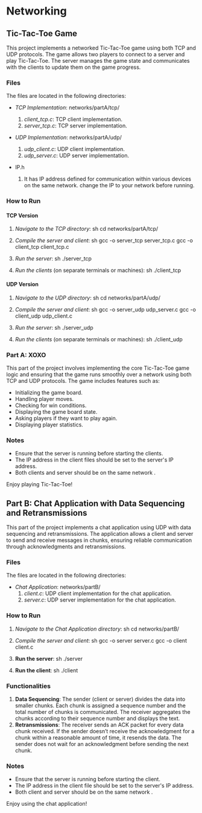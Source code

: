 # Networking

## Tic-Tac-Toe Game

This project implements a networked Tic-Tac-Toe game using both TCP and UDP protocols. The game allows two players to connect to a server and play Tic-Tac-Toe. The server manages the game state and communicates with the clients to update them on the game progress.

### Files

The files are located in the following directories:

- *TCP Implementation*: networks/partA/tcp/
  1. *client_tcp.c*: TCP client implementation.
  2. *server_tcp.c*: TCP server implementation.

- *UDP Implementation*: networks/partA/udp/
  1. *udp_client.c*: UDP client implementation.
  2. *udp_server.c*: UDP server implementation.
- IP.h 

  1. It has IP address defined for communication within various devices on the same network. change the IP to your network before running.

### How to Run

#### TCP Version

1. *Navigate to the TCP directory*:
    sh
    cd networks/partA/tcp/
    

2. *Compile the server and client*:
    sh
    gcc -o server_tcp server_tcp.c
    gcc -o client_tcp client_tcp.c
    

3. *Run the server*:
    sh
    ./server_tcp
    

4. *Run the clients* (on separate terminals or machines):
    sh
    ./client_tcp
    

#### UDP Version

1. *Navigate to the UDP directory*:
    sh
    cd networks/partA/udp/
    

2. *Compile the server and client*:
    sh
    gcc -o server_udp udp_server.c
    gcc -o client_udp udp_client.c
    

3. *Run the server*:
    sh
    ./server_udp
    

4. *Run the clients* (on separate terminals or machines):
    sh
    ./client_udp
    

### Part A: XOXO

This part of the project involves implementing the core Tic-Tac-Toe game logic and ensuring that the game runs smoothly over a network using both TCP and UDP protocols. The game includes features such as:

- Initializing the game board.
- Handling player moves.
- Checking for win conditions.
- Displaying the game board state.
- Asking players if they want to play again.
- Displaying player statistics.


### Notes

- Ensure that the server is running before starting the clients.
- The IP address in the client files should be set to the server's IP address.
- Both clients and server should be on the same network .

Enjoy playing Tic-Tac-Toe!

## Part B: Chat Application with Data Sequencing and Retransmissions

This part of the project implements a chat application using UDP with data sequencing and retransmissions. The application allows a client and server to send and receive messages in chunks, ensuring reliable communication through acknowledgments and retransmissions.

### Files

The files are located in the following directories:

- *Chat Application*: networks/partB/
  1. *client.c*: UDP client implementation for the chat application.
  2. *server.c*: UDP server implementation for the chat application.

### How to Run

1. *Navigate to the Chat Application directory*:
    sh
    cd networks/partB/
    

2. *Compile the server and client*:
    sh
    gcc -o server server.c
    gcc -o client client.c

3. **Run the server**:
    sh
    ./server
    

4. **Run the client**:
    sh
    ./client
    


### Functionalities

1. **Data Sequencing**: The sender (client or server) divides the data into smaller chunks. Each chunk is assigned a sequence number and the total number of chunks is communicated. The receiver aggregates the chunks according to their sequence number and displays the text.
2. **Retransmissions**: The receiver sends an ACK packet for every data chunk received. If the sender doesn’t receive the acknowledgment for a chunk within a reasonable amount of time, it resends the data. The sender does not wait for an acknowledgment before sending the next chunk.


### Notes

- Ensure that the server is running before starting the client.
- The IP address in the client file should be set to the server's IP address.
- Both client and server should be on the same network .

Enjoy using the chat application!